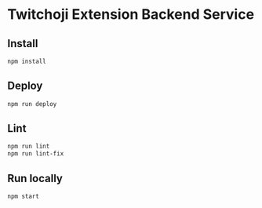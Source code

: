 # Twitchoji Extension Backend Service

## Install
```bash
npm install
```

## Deploy
```bash
npm run deploy
```

## Lint
```bash
npm run lint
npm run lint-fix
```

## Run locally
```bash
npm start
```
